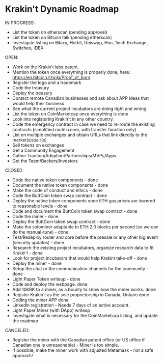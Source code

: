 # Krakin't Dynamic Roadmap

IN PROGRESS:
- List the token on etherscan (pending approval)
- List the token on Bitcoin talk (pending etherscan)
- Investigate listing on Bilaxy, Hotbit, Uniswap, Hoo, 1inch Exchange, Switcheo, IDEX


OPEN:
- Work on the Krakin't labs patent.
- Mention the token once everything is properly done, here: https://en.bitcoin.it/wiki/Proof_of_burn
- Register the logo and a trademark
- Code the treasury
- Deploy the treasury
- Contact remote Canadian businesses and ask about APP ideas that would help their business
- See what the current project incubators are doing right and wrong
- List the token on CoinMarketcap once everything is done
- Look into registering Krakin't in any other country.
- Code the emergency contract in case we need to re-route the existing contracts (simplified router+core, with transfer function only)
- List on multiple exchanges and obtain URLs that link directly to the market(s)/pair(s)
- Sell tokens on exchanges
- Get a Community Engagement
- Gather Traction/Adoption/Partnerships/MVPs/Apps
- Get the Team/Backers/Investors



CLOSED:
- Code the native token components - done
- Document the native token components - done
- Make the code of conduct and ethics - done
- Code the ButtCoin token swap contract - done
- Deploy the native token components once ETH gas prices are lowered to reasonable levels - done
- Code and document the ButtCoin token swap contract - done
- Code the miner - done
- Deploy the ButtCoin token swap contract - done
- Make the solominer adaptable to ETH 2.0 blocks per second (so we can do the manual-tune) - done
- Test/Redeploy router and core before the presale or any other big event (security updates) - done
- Research the existing project incubators, organize research data to fit Krakin't - done
- Look for project incubators that would help Krakint take-off - done
- Deploy the miner - done
- Setup the chat or the communication channels for the community - done
- Light Paper Token writeup - done
- Code and deploy the webpage. done
- Add 10KRK to a miner, as a bounty to show how the miner works. done
- Register Krakin't as the sole proprietorship in Canada, Ontario done
- Coding the miner APP done
- LinkedIn registration - Needs 7 days of an active account.
- Light Paper Miner (with DApp) writeup
- Investigate what is necessary for the CoinMarketcap listing, and update the roadmap

CANCELED:
- Register the miner with the Canadian patent office (or US office if Canadian one is unreasonable) - Miner is too simple.
- If possible, make the miner work with adjusted Metamask - not a safe approach!

